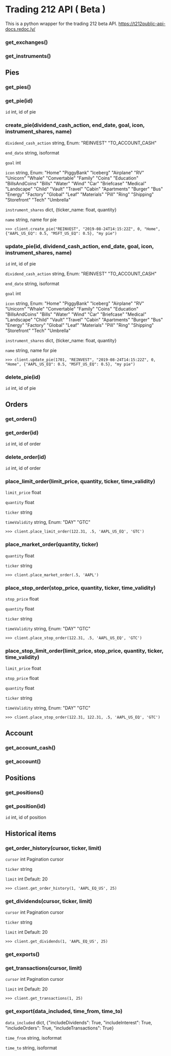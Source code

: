 # Trading 212 API ( Beta )

This is a python wrapper for the trading 212 beta API. https://t212public-api-docs.redoc.ly/

### get_exchanges()

### get_instruments()

## Pies

### get_pies()

### get_pie(id)
```id``` int, id of pie

### create_pie(dividend_cash_action, end_date, goal, icon, instrument_shares, name)
```dividend_cash_action``` string, Enum: "REINVEST" "TO_ACCOUNT_CASH"

```end_date``` string, <date-time> isoformat

```goal``` int

```icon``` string, Enum: "Home" "PiggyBank" "Iceberg" "Airplane" "RV" "Unicorn" "Whale" "Convertable" "Family" "Coins" "Education" "BillsAndCoins" "Bills" "Water" "Wind" "Car" "Briefcase" "Medical" "Landscape" "Child" "Vault" "Travel" "Cabin" "Apartments" "Burger" "Bus" "Energy" "Factory" "Global" "Leaf" "Materials" "Pill" "Ring" "Shipping" "Storefront" "Tech" "Umbrella"

```instrument_shares``` dict, {ticker_name: float, quantity}

```name``` string,  name for pie

```
>>> client.create_pie("REINVEST", "2019-08-24T14:15:22Z", 0, "Home", {"AAPL_US_EQ": 0.5, "MSFT_US_EQ": 0.5}, "my pie")
```

### update_pie(id, dividend_cash_action, end_date, goal, icon, instrument_shares, name)
```id``` int, id of pie

```dividend_cash_action``` string, Enum: "REINVEST" "TO_ACCOUNT_CASH"

```end_date``` string, <date-time> isoformat

```goal``` int

```icon``` string, Enum: "Home" "PiggyBank" "Iceberg" "Airplane" "RV" "Unicorn" "Whale" "Convertable" "Family" "Coins" "Education" "BillsAndCoins" "Bills" "Water" "Wind" "Car" "Briefcase" "Medical" "Landscape" "Child" "Vault" "Travel" "Cabin" "Apartments" "Burger" "Bus" "Energy" "Factory" "Global" "Leaf" "Materials" "Pill" "Ring" "Shipping" "Storefront" "Tech" "Umbrella"

```instrument_shares``` dict, {ticker_name: float, quantity}

```name``` string,  name for pie

```
>>> client.update_pie(1701, "REINVEST", "2019-08-24T14:15:22Z", 0, "Home", {"AAPL_US_EQ": 0.5, "MSFT_US_EQ": 0.5}, "my pie")
```

### delete_pie(id)
```id``` int, id of pie

## Orders

### get_orders()

### get_order(id)
```id``` int, id of order

### delete_order(id)
```id``` int, id of order


### place_limit_order(limit_price, quantity, ticker, time_validity)
```limit_price``` float

```quantity``` float

```ticker``` string	

```timeValidity``` string,  Enum: "DAY" "GTC"

```
>>> client.place_limit_order(122.31, .5, 'AAPL_US_EQ', 'GTC')
```

### place_market_order(quantity, ticker)
```quantity``` float

```ticker``` string

```
>>> client.place_market_order(.5, 'AAPL')
```


### place_stop_order(stop_price, quantity, ticker, time_validity)
```stop_price``` float

```quantity``` float

```ticker``` string	

```timeValidity``` string,  Enum: "DAY" "GTC"

```
>>> client.place_stop_order(122.31, .5, 'AAPL_US_EQ', 'GTC')
```


### place_stop_limit_order(limit_price, stop_price, quantity, ticker, time_validity)
```limit_price``` float

```stop_price``` float

```quantity``` float

```ticker``` string	

```timeValidity``` string,  Enum: "DAY" "GTC"

```
>>> client.place_stop_order(122.31, 122.31, .5, 'AAPL_US_EQ', 'GTC')
```

## Account

### get_account_cash()

### get_account()

## Positions

### get_positions()

### get_position(id)
```id``` int, id of position

## Historical items

### get_order_history(cursor, ticker, limit)
```cursor``` int <int64> Pagination cursor

```ticker``` string

```limit```	int <int32> Default: 20

```
>>> client.get_order_history(1, 'AAPL_EQ_US', 25)
```

### get_dividends(cursor, ticker, limit)
```cursor``` int <int64> Pagination cursor

```ticker``` string

```limit```	int <int32> Default: 20

```
>>> client.get_dividends(1, 'AAPL_EQ_US', 25)
```
### get_exports()

### get_transactions(cursor, limit)
```cursor``` int <int64> Pagination cursor

```limit```	int <int32> Default: 20

```
>>> client.get_transactions(1, 25)
```

### get_export(data_included, time_from, time_to)
```data_included``` dict, {"includeDividends": True, "includeInterest": True, "includeOrders": True, "includeTransactions": True}

```time_from``` string, isoformat

```time_to``` string, isoformat